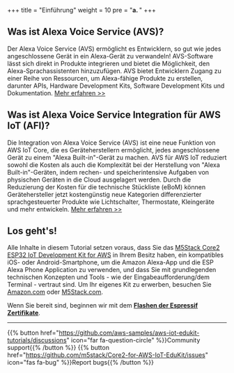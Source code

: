 +++
title = "Einführung"
weight = 10
pre = "<b>a. </b>"
+++

## Was ist Alexa Voice Service (AVS)?
Der Alexa Voice Service (AVS) ermöglicht es Entwicklern, so gut wie jedes angeschlossene Gerät in ein Alexa-Gerät zu verwandeln! AVS-Software lässt sich direkt in Produkte integrieren und bietet die Möglichkeit, den Alexa-Sprachassistenten hinzuzufügen. AVS bietet Entwicklern Zugang zu einer Reihe von Ressourcen, um Alexa-fähige Produkte zu erstellen, darunter APIs, Hardware Development Kits, Software Development Kits und Dokumentation.
[Mehr erfahren >>](https://developer.amazon.com/en-US/alexa/devices/alexa-built-in)

## Was ist Alexa Voice Service Integration für AWS IoT (AFI)?
Die Integration von Alexa Voice Service (AVS) ist eine neue Funktion von AWS IoT Core, die es Geräteherstellern ermöglicht, jedes angeschlossene Gerät zu einem "Alexa Built-in"-Gerät zu machen. AVS für AWS IoT reduziert sowohl die Kosten als auch die Komplexität bei der Herstellung von "Alexa Built-in"-Geräten, indem rechen- und speicherintensive Aufgaben von physischen Geräten in die Cloud ausgelagert werden. Durch die Reduzierung der Kosten für die technische Stückliste (eBoM) können Gerätehersteller jetzt kostengünstig neue Kategorien differenzierter sprachgesteuerter Produkte wie Lichtschalter, Thermostate, Kleingeräte und mehr entwickeln.
[Mehr erfahren >>](https://docs.aws.amazon.com/iot/latest/developerguide/avs-integration-aws-iot.html)

## Los geht's!
Alle Inhalte in diesem Tutorial setzen voraus, dass Sie das [M5Stack Core2 ESP32 IoT Development Kit for AWS](https://www.amazon.com/dp/B08NP5LVFH) in Ihrem Besitz haben, ein kompatibles iOS- oder Android-Smartphone, um die Amazon Alexa-App und die ESP Alexa Phone Application zu verwenden, und dass Sie mit grundlegenden technischen Konzepten und Tools - wie der Eingabeaufforderung/dem Terminal - vertraut sind. Um Ihr eigenes Kit zu erwerben, besuchen Sie [Amazon.com](https://www.amazon.com/dp/B08NP5LVFH) oder [M5Stack.com](https://m5stack.com/products/m5stack-core2-esp32-iot-development-kit-for-aws-iot-edukit).


Wenn Sie bereit sind, beginnen wir mit dem [**Flashen der Espressif Zertifikate**](/de/intro-to-alexa-for-iot/flashing-espressif-certificates.html).


---
{{% button href="https://github.com/aws-samples/aws-iot-edukit-tutorials/discussions" icon="far fa-question-circle" %}}Community support{{% /button %}} {{% button href="https://github.com/m5stack/Core2-for-AWS-IoT-EduKit/issues" icon="fas fa-bug" %}}Report bugs{{% /button %}}